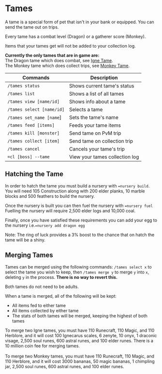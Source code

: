 # Tames

A tame is a special form of pet that isn't in your bank or equipped. You can send the tame out on trips.

Every tame has a combat level (Dragon) or a gatherer score (Monkey).

Items that your tames get will not be added to your collection log.

**Currently the only tames that are in game are:**\
The Dragon tame which does combat, see [Igne Tame](../../bosses/ignecarus/igne-tame.md).\
The Monkey tame which does collect trips, see [Monkey Tame](../../minigames/mad-marimbos-monkey-rumble/monkey-tame.md).

| Commands                  | Description                    |
| ------------------------- | ------------------------------ |
| `/tames status`           | Shows current tame's status    |
| `/tames list`             | Shows a list of all tames      |
| `/tames view [name/id]`   | Shows info about a tame        |
| `/tames select [name/id]` | Selects a tame                 |
| `/tames set_name [name`]  | Sets the tame's name           |
| `/tames feed [items]`     | Feeds your tame items          |
| `/tames kill [monster]`   | Send tame on PvM trip          |
| `/tames collect [item]`   | Send tame on collection trip   |
| `/tames cancel`           | Cancels your tame's trip       |
| `=cl [boss] --tame`       | View your tames collection log |

## Hatching the Tame

In order to hatch the tame you must build a nursery with `=nursery build`.\
You will need 105 Construction along with 200 elder planks, 10 marble blocks and 500 feathers to build the nursery.

Once the nursery is built you can then fuel the nursery with `=nursery fuel`\
Fuelling the nursery will require 2,500 elder logs and 10,000 coal.

Finally, once you have satisfied these requirements you can add your egg to the nursery i.e.`=nursery add dragon egg`

Note: The ring of luck provides a 3% boost to the chance that on hatch the tame will be a shiny.

## Merging Tames

Tames can be merged using the following commands: `/tames select x` to select the tame you wish to keep, then `/tames merge y` to merge `y` into `x`, deleting `y` in the process. **There is no way to revert this.**

Both tames do not need to be adults.

When a tame is merged, all of the following will be kept:

* All items fed to either tame
* All items collected by either tame
* The stats of both tames will be merged, keeping the highest of both tames

To merge two Igne tames, you must have 110 Runecraft, 110 Magic, and 110 Herblore, and it will cost 100 Ignecarus scales, 6 zenyte, 10 onyx, 1 draconic visage, 2,500 soul runes, 600 astral runes, and 100 elder runes. There is a 10 million coin fee for merging tames.\
\
To merge two Monkey tames, you must have 110 Runecraft, 110 Magic, and 110 Herblore, and it will cost 3000 bananas, 50 magic bananas, 1 chimpling jar, 2,500 soul runes, 600 astral runes, and 100 elder runes.

